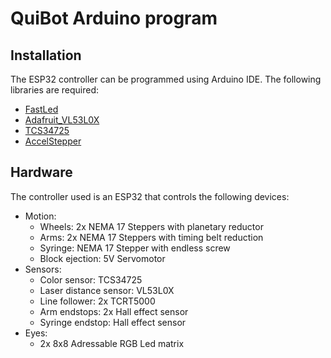 # QuiBot Arduino program

## Installation

The ESP32 controller can be programmed using Arduino IDE. The following libraries are required:
 - [FastLed](https://github.com/FastLED/FastLED)
 - [Adafruit_VL53L0X](https://github.com/adafruit/Adafruit_VL53L0X)
 - [TCS34725](https://github.com/hideakitai/TCS34725)
 - [AccelStepper](https://github.com/waspinator/AccelStepper)


 ## Hardware

The controller used is an ESP32 that controls the following devices:
 - Motion:
    - Wheels: 2x NEMA 17 Steppers with planetary reductor
    - Arms: 2x NEMA 17 Steppers with timing belt reduction
    - Syringe: NEMA 17 Stepper with endless screw
    - Block ejection: 5V Servomotor
 - Sensors:
    - Color sensor: TCS34725
    - Laser distance sensor: VL53L0X
    - Line follower: 2x TCRT5000
    - Arm endstops: 2x Hall effect sensor
    - Syringe endstop: Hall effect sensor
 - Eyes:
    - 2x 8x8 Adressable RGB Led matrix